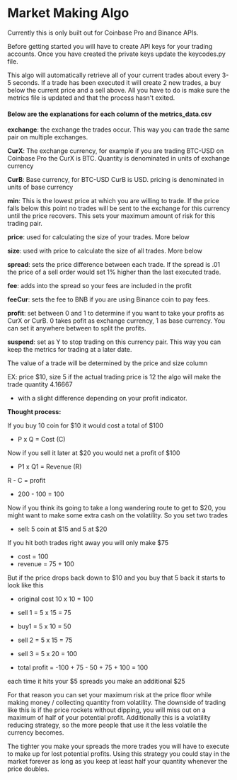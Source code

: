 <h1>Market Making Algo</h1>

Currently this is only built out for Coinbase Pro and Binance APIs.

Before getting started you will have to create API keys for your trading accounts.  Once you have created the private keys update the keycodes.py file.

This algo will automatically retrieve all of your current trades about every 3-5 seconds.  If a trade has been executed it will create 2 new trades, a buy below the current price and a sell above. All you have to do is make sure the metrics file is updated and that the process hasn't exited.  

<h4> Below are the explanations for each column of the metrics_data.csv </h4>

<b>exchange</b>:  the exchange the trades occur.  This way you can trade the same pair on multiple exchanges.

<b> CurX</b>: The exchange currency, for example if you are trading BTC-USD on Coinbase Pro the CurX is BTC.  Quantity is denominated in units of exchange currency

<b>CurB</b>: Base currency, for BTC-USD CurB is USD.  pricing is denominated in units of base currency

<b>min</b>:  This is the lowest price at which you are willing to trade.  If the price falls below this point no trades will be sent to the exchange for this currency until the price recovers.  This sets your maximum amount of risk for this trading pair.

<b>price</b>:  used for calculating the size of your trades.  More below

<b>size</b>:  used with price to calculate the size of all trades. More below

<b>spread</b>: sets the price difference between each trade.  If the spread is .01 the price of a sell order would set 1% higher than the last executed trade.

<b>fee</b>: adds into the spread so your fees are included in the profit

<b>feeCur</b>:  sets the fee to BNB if you are using Binance coin to pay fees.

<b>profit</b>: set between 0 and 1 to determine if you want to take your profits as CurX or CurB. 
    0 takes pofit as exchange currency, 1 as base currency.  You can set it anywhere between to split the profits.
    
<b>suspend</b>: set as Y to stop trading on this currency pair.  This way you can keep the metrics for trading at a later date.


The value of a trade will be determined by the price and size column

EX: price $10, size 5
if the actual trading price is 12 the algo will make the trade quantity 4.16667
 
* with a slight difference depending on your profit indicator.


<b>Thought process:</b>

If you buy 10 coin for $10 it would cost a total of $100

* P x Q = Cost (C)

Now if you sell it later at $20 you would net a profit of $100

* P1 x Q1 = Revenue (R)

R - C = profit

* 200 - 100 = 100



Now if you think its going to take a long wandering route to get to $20, you might want to make some extra cash on the volatility. So you set two trades 

*  sell: 5 coin at $15 and 5 at $20

If you hit both trades right away you will only make $75

* cost = 100
* revenue = 75 +  100

But if the price drops back down to $10 and you buy that 5 back it starts to look like this

* original cost 10 x 10 = 100

* sell 1 = 5 x 15 = 75

* buy1 = 5 x 10 = 50

* sell 2 = 5 x 15 = 75

* sell 3 = 5 x 20 = 100

* total profit = -100 + 75 - 50 + 75 + 100 = 100

each time it hits your $5 spreads you make an additional $25

For that reason you can set your maximum risk at the price floor while making money / collecting quantity from volatility.  The downside of trading like this is if the price rockets without dipping, you will miss out on a maximum of half of your potential profit.  Additionally this is a volatility reducing strategy, so the more people that use it the less volatile the currency becomes.  

The tighter you make your spreads the more trades you will have to execute to make up for lost potential profits.  Using this strategy you could stay in the market forever as long as you keep at least half your quantity whenever the price doubles. 
